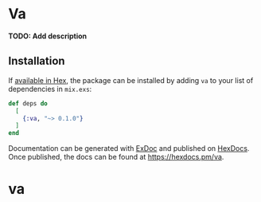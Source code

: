 # Va

**TODO: Add description**

## Installation

If [available in Hex](https://hex.pm/docs/publish), the package can be installed
by adding `va` to your list of dependencies in `mix.exs`:

```elixir
def deps do
  [
    {:va, "~> 0.1.0"}
  ]
end
```

Documentation can be generated with [ExDoc](https://github.com/elixir-lang/ex_doc)
and published on [HexDocs](https://hexdocs.pm). Once published, the docs can
be found at <https://hexdocs.pm/va>.

# va
